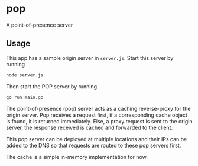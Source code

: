 # pop

A point-of-presence server

## Usage

This app has a sample origin server in `server.js`. Start this server by running

```bash
node server.js
```

Then start the POP server by running

```bash
go run main.go
```

The point-of-presence (pop) server acts as a caching reverse-proxy for the origin server. Pop receives a request first, if a corresponding cache object is found, it is returned immediately. Else, a proxy request is sent to the origin server, the response received is cached and forwarded to the client.

This pop server can be deployed at multiple locations and their IPs can be added to the DNS so that requests are routed to these pop servers first.

The cache is a simple in-memory implementation for now.
